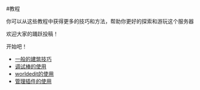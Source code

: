 #教程

你可以从这些教程中获得更多的技巧和方法，帮助你更好的探索和游玩这个服务器

欢迎大家的踊跃投稿！

开始吧！

- [一般的建筑技巧](building.md)
- [调试棒的使用](tutorial_debug-stick.md)
- [worldedit的使用](tutorial_we.md)
- [管理插件的使用](tutorial_TBST-manager.md)
